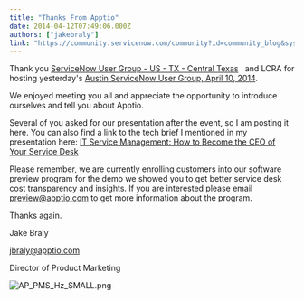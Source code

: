 ```yaml
---
title: "Thanks From Apptio"
date: 2014-04-12T07:49:06.000Z
authors: ["jakebraly"]
link: "https://community.servicenow.com/community?id=community_blog&sys_id=486e2eaddbd0dbc01dcaf3231f9619e3"
---
```

<p>Thank you <a title="ServiceNow User Group - US - TX - Central Texas" __default_attr="1047" __jive_macro_name="group" class="jive_macro jive_macro_group" data-orig-content="ServiceNow User Group - US - TX - Central Texas" href="undefined1047">ServiceNow User Group - US - TX - Central Texas</a>   and LCRA for hosting yesterday's <a title="Austin ServiceNow User Group, April 10, 2014" __default_attr="1708" __jive_macro_name="event" class="jive_macro jive_macro_event" data-orig-content="Austin ServiceNow User Group, April 10, 2014" href="/community?id=community_event&sys_id=dcb43a69dbdc5bc0b322f4621f96190c">Austin ServiceNow User Group, April 10, 2014</a>.</p><p></p><p>We enjoyed meeting you all and appreciate the opportunity to introduce ourselves and tell you about Apptio.</p><p></p><p>Several of you asked for our presentation after the event, so I am posting it here. You can also find a link to the tech brief I mentioned in my presentation here: <a href="http://www.apptio.com/servicedesk" title="http://www.apptio.com/servicedesk">IT Service Management: How to Become the CEO of Your Service Desk</a></p><p></p><p>Please remember, we are currently enrolling customers into our software preview program for the demo we showed you to get better service desk cost transparency and insights. If you are interested please email <a title="eview@apptio.com" href="mailto:preview@apptio.com">preview@apptio.com</a> to get more information about the program.</p><p></p><p></p><p>Thanks again.</p><p></p><p>Jake Braly</p><p><a title="raly@apptio.com" href="mailto:jbraly@apptio.com">jbraly@apptio.com</a></p><p>Director of Product Marketing</p><p><img  __jive_id="8819" alt="AP_PMS_Hz_SMALL.png" class="jive-image image-2 jiveImage" src="f7eab8cedbd89304b322f4621f96198c.iix"/></p>